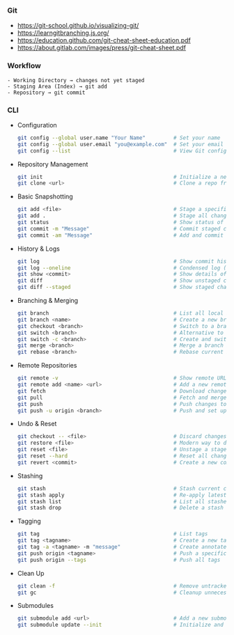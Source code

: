 ### Git 
- https://git-school.github.io/visualizing-git/
- https://learngitbranching.js.org/
- https://education.github.com/git-cheat-sheet-education.pdf
- https://about.gitlab.com/images/press/git-cheat-sheet.pdf

### Workflow
    - Working Directory → changes not yet staged
    - Staging Area (Index) → git add
    - Repository → git commit

### CLI
- Configuration
    ```sh
    git config --global user.name "Your Name"         # Set your name
    git config --global user.email "you@example.com"  # Set your email
    git config --list                                 # View Git config settings
    ```
- Repository Management
    ```sh
    git init                                          # Initialize a new Git repository
    git clone <url>                                   # Clone a repo from a remote URL
    ```
- Basic Snapshotting
    ```sh
    git add <file>                                    # Stage a specific file
    git add .                                         # Stage all changes in the directory
    git status                                        # Show status of working directory
    git commit -m "Message"                           # Commit staged changes with a message
    git commit -am "Message"                          # Add and commit tracked files in one step
    ```
- History & Logs
    ```sh
    git log                                           # Show commit history
    git log --oneline                                 # Condensed log (one line per commit)
    git show <commit>                                 # Show details of a commit
    git diff                                          # Show unstaged changes
    git diff --staged                                 # Show staged changes
    ```
- Branching & Merging
    ```sh
    git branch                                        # List all local branches
    git branch <name>                                 # Create a new branch
    git checkout <branch>                             # Switch to a branch
    git switch <branch>                               # Alternative to checkout (modern)
    git switch -c <branch>                            # Create and switch to a new branch
    git merge <branch>                                # Merge a branch into current
    git rebase <branch>                               # Rebase current branch onto another
    ```
- Remote Repositories
    ```sh
    git remote -v                                     # Show remote URLs
    git remote add <name> <url>                       # Add a new remote
    git fetch                                         # Download changes from remote
    git pull                                          # Fetch and merge from remote
    git push                                          # Push changes to remote
    git push -u origin <branch>                       # Push and set upstream for a branch
    ```
- Undo & Reset
    ```sh
    git checkout -- <file>                            # Discard changes in working directory
    git restore <file>                                # Modern way to discard changes
    git reset <file>                                  # Unstage a staged file
    git reset --hard                                  # Reset all changes (destructive)
    git revert <commit>                               # Create a new commit that undoes one
    ```
- Stashing
    ```sh
    git stash                                         # Stash current changes
    git stash apply                                   # Re-apply latest stash
    git stash list                                    # List all stashes
    git stash drop                                    # Delete a stash
    ```
- Tagging
    ```sh
    git tag                                           # List tags
    git tag <tagname>                                 # Create a new tag
    git tag -a <tagname> -m "message"                 # Create annotated tag
    git push origin <tagname>                         # Push a specific tag
    git push origin --tags                            # Push all tags
    ```
- Clean Up
    ```sh
    git clean -f                                      # Remove untracked files
    git gc                                            # Cleanup unnecessary files and optimize
    ```
- Submodules
    ```sh
    git submodule add <url>                           # Add a new submodule
    git submodule update --init                       # Initialize and update submodules
    ```
